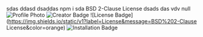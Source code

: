 sdas
ddasd
dsaddas
npm i
sda
BSD 2-Clause License
dsads
das
vdv
null
![Profile Photo](https://avatars0.githubusercontent.com/u/46634216?v=4)
![Creator Badge](https://img.shields.io/static/v1?label=Creator&message=tedbelanoff&color=blue)
![License Badge](https://img.shields.io/static/v1?label=License&message=BSD%202-Clause License&color=orange)
![Installation Badge](https://img.shields.io/static/v1?label=Install&message=npm%20i&color=blue)


